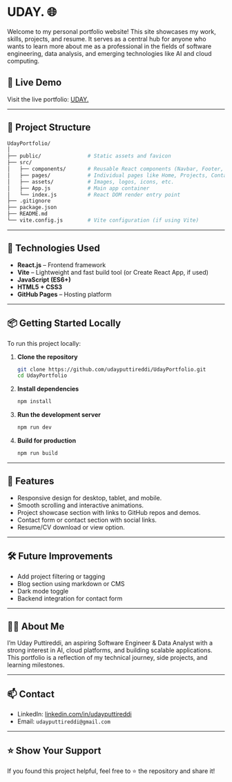    # UDAY. 🌐

Welcome to my personal portfolio website! This site showcases my work, skills, projects, and resume. It serves as a central hub for anyone who wants to learn more about me as a professional in the fields of software engineering, data analysis, and emerging technologies like AI and cloud computing.

## 🔗 Live Demo

Visit the live portfolio: [UDAY.](https://udayputtireddi.netlify.app/)

---

## 📁 Project Structure

```bash
UdayPortfolio/
│
├── public/               # Static assets and favicon
├── src/
│   ├── components/       # Reusable React components (Navbar, Footer, etc.)
│   ├── pages/            # Individual pages like Home, Projects, Contact, etc.
│   ├── assets/           # Images, logos, icons, etc.
│   ├── App.js            # Main app container
│   └── index.js          # React DOM render entry point
├── .gitignore
├── package.json
├── README.md
└── vite.config.js        # Vite configuration (if using Vite)
```

---

## 🚀 Technologies Used

- **React.js** – Frontend framework
- **Vite** – Lightweight and fast build tool (or Create React App, if used)
- **JavaScript (ES6+)**
- **HTML5 + CSS3**
- **GitHub Pages** – Hosting platform

---

## 📦 Getting Started Locally

To run this project locally:

1. **Clone the repository**
   ```bash
   git clone https://github.com/udayputtireddi/UdayPortfolio.git
   cd UdayPortfolio
   ```

2. **Install dependencies**
   ```bash
   npm install
   ```

3. **Run the development server**
   ```bash
   npm run dev
   ```

4. **Build for production**
   ```bash
   npm run build
   ```

---

## 🧠 Features

- Responsive design for desktop, tablet, and mobile.
- Smooth scrolling and interactive animations.
- Project showcase section with links to GitHub repos and demos.
- Contact form or contact section with social links.
- Resume/CV download or view option.

---

## 🛠 Future Improvements

- Add project filtering or tagging
- Blog section using markdown or CMS
- Dark mode toggle
- Backend integration for contact form

---

## 🙋‍♂️ About Me

I’m Uday Puttireddi, an aspiring Software Engineer & Data Analyst with a strong interest in AI, cloud platforms, and building scalable applications. This portfolio is a reflection of my technical journey, side projects, and learning milestones.

---

## 📫 Contact

- LinkedIn: [linkedin.com/in/udayputtireddi](https://linkedin.com/in/udayputtireddi)
- Email: `udayputtireddi@gmail.com`

---

## ⭐️ Show Your Support

If you found this project helpful, feel free to ⭐️ the repository and share it!

 
